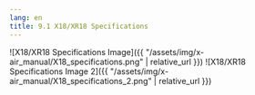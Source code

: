 ```yaml
---
lang: en
title: 9.1 X18/XR18 Specifications
---
```

![X18/XR18 Specifications Image]({{ "/assets/img/x-air_manual/X18_specifications.png" | relative_url }})
![X18/XR18 Specifications Image 2]({{ "/assets/img/x-air_manual/X18_specifications_2.png" | relative_url }})
